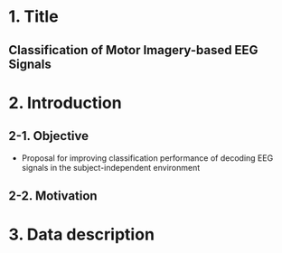 # 1. Title
## Classification of Motor Imagery-based EEG Signals

# 2. Introduction
## 2-1. Objective
* Proposal for improving classification performance of decoding EEG signals in the subject-independent environment
## 2-2. Motivation

# 3. Data description
